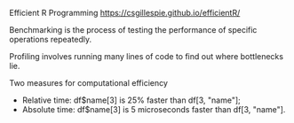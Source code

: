 Efficient R Programming
https://csgillespie.github.io/efficientR/

Benchmarking is the process of testing the performance of specific operations repeatedly. 

Profiling involves running many lines of code to find out where bottlenecks lie. 

Two measures for computational efficiency
- Relative time: df$name[3] is 25% faster than df[3, "name"];
- Absolute time: df$name[3] is 5 microseconds faster than df[3, "name"].
